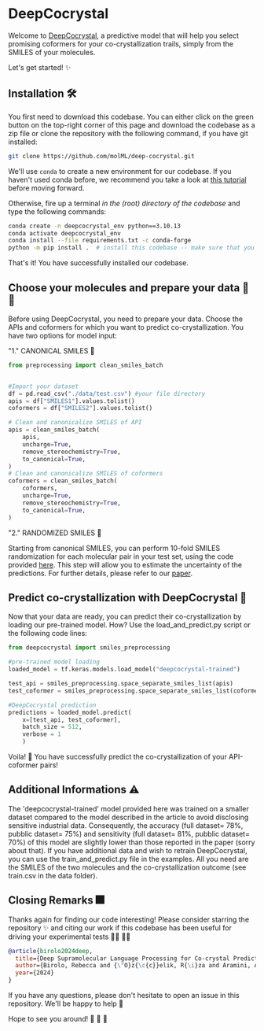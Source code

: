 # DeepCocrystal

Welcome to [DeepCocrystal](https://chemrxiv.org/engage/chemrxiv/article-details/66704f0501103d79c56770b2), a predictive model that will help you select promising coformers for your co-crystallization trails, simply from the SMILES of your molecules. 

Let's get started!  :sparkles:

## Installation :hammer_and_wrench:

You first need to download this codebase. You can either click on the green button on the top-right corner of this page and download the codebase as a zip file or clone the repository with the following command, if you have git installed:

```bash
git clone https://github.com/molML/deep-cocrystal.git
```

We'll use `conda` to create a new environment for our codebase. If you haven't used conda before, we recommend you take a look at [this tutorial](https://conda.io/projects/conda/en/latest/user-guide/getting-started.html) before moving forward.


Otherwise, fire up a terminal *in the (root) directory of the codebase* and type the following commands:

```bash
conda create -n deepcocrystal_env python==3.10.13 
conda activate deepcocrystal_env 
conda install --file requirements.txt -c conda-forge  
python -m pip install .  # install this codebase -- make sure that you are in the root directory of the codebase
```

That's it! You have successfully installed our codebase.

## Choose your molecules and prepare your data :thought_balloon:  :pill:

Before using DeepCocrystal, you need to prepare your data. Choose the APIs and coformers for which you want to predict co-crystallization. You have two options for model input:

"1." CANONICAL SMILES :full_moon_with_face:

```python
from preprocessing import clean_smiles_batch


#Import your dataset
df = pd.read_csv("./data/test.csv") #your file directory 
apis = df["SMILES1"].values.tolist()
coformers = df["SMILES2"].values.tolist()

# Clean and canonicalize SMILES of API
apis = clean_smiles_batch(
    apis,
    uncharge=True,
    remove_stereochemistry=True,
    to_canonical=True,
)
# Clean and canonicalize SMILES of coformers 
coformers = clean_smiles_batch(
    coformers,
    uncharge=True,
    remove_stereochemistry=True,
    to_canonical=True,
)
```

"2." RANDOMIZED SMILES :twisted_rightwards_arrows:

Starting from canonical SMILES, you can perform 10-fold SMILES randomization for each molecular pair in your test set, using the code provided [here](https://github.com/EBjerrum/SMILES-enumeration.git). This step will allow you to estimate the uncertainty of the predictions. For further details, please refer to our [paper](https://chemrxiv.org/engage/chemrxiv/article-details/66704f0501103d79c56770b2).


## Predict co-crystallization with DeepCocrystal :crystal_ball:

Now that your data are ready, you can predict their co-crystallization by loading our pre-trained model. How? Use the load_and_predict.py script or the following code lines: 

```python
from deepcocrystal import smiles_preprocessing

#pre-trained model loading
loaded_model = tf.keras.models.load_model("deepcocrystal-trained")

test_api = smiles_preprocessing.space_separate_smiles_list(apis)
test_coformer = smiles_preprocessing.space_separate_smiles_list(coformers)

#DeepCocrystal prediction
predictions = loaded_model.predict(
    x=[test_api, test_coformer], 
    batch_size = 512,
    verbose = 1
    )
```

Voila! :tada: You have successfully predict the co-crystallization of your API-coformer pairs!

## Additional Informations :warning:

The 'deepcocrystal-trained' model provided here was trained on a smaller dataset compared to the model described in the article to avoid disclosing sensitive industrial data. Consequently, the accuracy (full dataset= 78%, pubblic dataset= 75%) and sensitivity (full dataset= 81%, pubblic dataset= 70%) of this model are slightly lower than those reported in the paper (sorry about that). If you have additional data and wish to retrain DeepCocrystal, you can use the train_and_predict.py file in the examples. All you need are the SMILES of the two molecules and the co-crystallization outcome (see train.csv in the data folder).


##  Closing Remarks :fireworks: 

Thanks again for finding our code interesting! Please consider starring the repository :sparkles: and citing our work if this codebase has been useful for driving your experimental tests :woman_scientist: :man_scientist: 


```bibtex
@article{birolo2024deep,
  title={Deep Supramolecular Language Processing for Co-crystal Prediction},
  author={Birolo, Rebecca and {\"O}z{\c{c}}elik, R{\i}za and Aramini, Andrea and Gobetto, Roberto and Chierotti, Michele Remo and Grisoni, Francesca},
  year={2024}
}
```

If you have any questions, please don't hesitate to open an issue in this repository. We'll be happy to help :man_dancing: 

Hope to see you around! :wave: :wave: :wave: